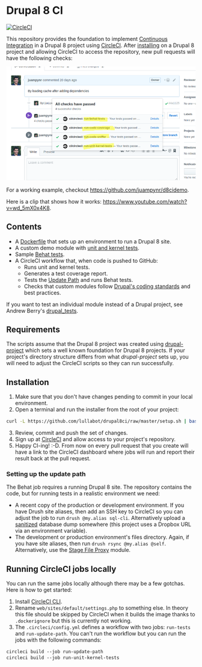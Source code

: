 # Drupal 8 CI

[![CircleCI](https://circleci.com/gh/lullabot/drupal8ci.svg?style=svg)](https://circleci.com/gh/lullabot/drupal8ci)

This repository provides the foundation to implement [Continuous Integration](https://en.wikipedia.org/wiki/Continuous_integration) in a Drupal 8
project using [CircleCI](https://circleci.com/). After [installing](#installation) on a Drupal 8 project
and allowing CircleCI to access the repository, new pull requests will have the following checks:

![Passing jobs](docs/images/passing.png)

For a working example, checkout https://github.com/juampynr/d8cidemo.

Here is a clip that shows how it works: https://www.youtube.com/watch?v=wd_5mX0x4K8.

## Contents

- A [Dockerfile](https://hub.docker.com/r/juampynr/drupal8ci/) that sets up an environment to run a Drupal 8 site.
- A custom demo module with [unit and kernel tests](web/modules/custom/demo_module/tests/src).
- Sample [Behat tests](tests).
- A CircleCI workflow that, when code is pushed to GitHub:
    * Runs unit and kernel tests.
    * Generates a test coverage report.
    * Tests the [Update Path](https://gist.github.com/juampynr/3c14c4267cc505720a0a4598e6a5ef8f) and runs Behat tests.
    * Checks that custom modules follow [Drupal's coding standards](https://www.drupal.org/docs/develop/standards) and best practices.

If you want to test an individual module instead of a Drupal project, see Andrew Berry's
[drupal_tests](https://github.com/deviantintegral/drupal_tests).

## Requirements

The scripts assume that the Drupal 8 project was created using [drupal-project](https://github.com/drupal-composer/drupal-project)
which sets a well known foundation for Drupal 8 projects. If your project's directory
structure differs from what _drupal-project_ sets up, you will need to
adjust the CircleCI scripts so they can run successfully.

## Installation

1. Make sure that you don't have changes pending to commit in your local environment.
2. Open a terminal and run the installer from the root of your project:
```bash
curl -L https://github.com/lullabot/drupal8ci/raw/master/setup.sh | bash
```
3. Review, commit and push the set of changes.
4. Sign up at [CircleCI](https://circleci.com/) and allow access to your project's repository.
5. Happy CI-ing! :-D. From now on every pull request that you create will have a link to the
   CircleCI dashboard where jobs will run and report their result back at the pull request.
   
### Setting up the update path
The Behat job requires a running Drupal 8 site. The repository contains the code, but for running
tests in a realistic environment we need:

* A recent copy of the production or development environment. If you have Drush site aliases, then
  add an SSH key to CircleCI so you can adjust the job to run `drush @my.alias sql-cli`.
  Alternatively upload a [sanitized](https://drushcommands.com/drush-8x/sql/sql-sanitize/) database dump somewhere (this project uses a Dropbox URL via an
  environment variable).
* The development or production environment's files directory. Again, if you have site aliases, then
  run `drush rsync @my.alias @self`. Alternatively, use the [Stage File Proxy](https://www.drupal.org/project/stage_file_proxy)
  module.

## Running CircleCI jobs locally

You can run the same jobs locally although there may be a few gotchas. Here is how to get started:

1. Install [CircleCI CLI](https://circleci.com/docs/2.0/local-jobs/#installing-the-cli-locally).
2. Rename `web/sites/default/settings.php` to something else. In theory this file
   should be skipped by CircleCI when it builds the image thanks to `.dockerignore` but
   this is currently not working.
3. The `.circleci/config.yml` defines a workflow with two jobs: `run-tests` and `run-update-path`.
   You can't run the workflow but you can run the jobs with the following commands:

```
circleci build --job run-update-path
circleci build --job run-unit-kernel-tests
```
